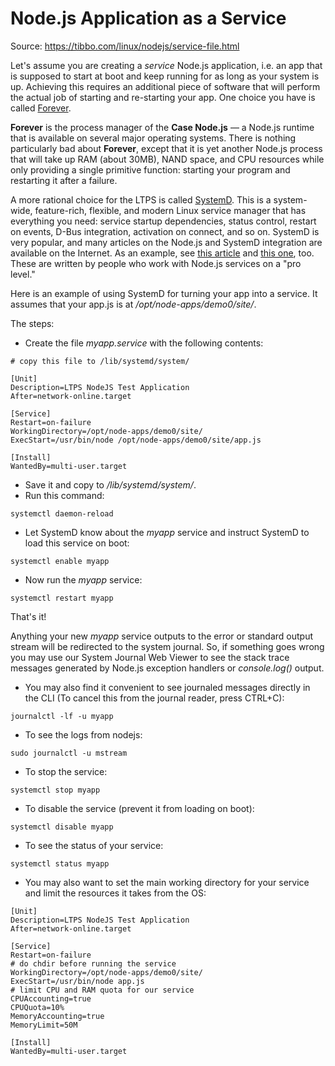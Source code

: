 # Node.js Application as a Service

Source: https://tibbo.com/linux/nodejs/service-file.html

Let's assume you are creating a *service* Node.js application, i.e. an app that is supposed to start at boot and keep running for as long as your system is up. Achieving this requires an additional piece of software that will perform the actual job of starting and re-starting your app. One choice you have is called [Forever](https://github.com/foreverjs/forever).

**Forever** is the process manager of the **Case Node.js** — a Node.js runtime that is available on several major operating systems. There is nothing particularly bad about **Forever**, except that it is yet another Node.js process that will take up RAM (about 30MB), NAND space, and CPU resources while only providing a single primitive function: starting your program and restarting it after a failure.

A more rational choice for the LTPS is called [SystemD](https://en.wikipedia.org/wiki/Systemd). This is a system-wide, feature-rich, flexible, and modern Linux service manager that has everything you need: service startup dependencies, status control, restart on events, D-Bus integration, activation on connect, and so on. SystemD is very popular, and many articles on the Node.js and SystemD integration are available on the Internet. As an example, see [this article](https://rocketeer.be/articles/deploying-node-js-with-systemd/) and [this one](https://dzone.com/articles/running-nodejs-on-linux-with-systemd), too. These are written by people who work with Node.js services on a "pro level."

Here is an example of using SystemD for turning your app into a service. It assumes that your app.js is at */opt/node-apps/demo0/site/*.

The steps:

- Create the file *myapp.service* with the following contents:

```
# copy this file to /lib/systemd/system/

[Unit]
Description=LTPS NodeJS Test Application
After=network-online.target

[Service]
Restart=on-failure
WorkingDirectory=/opt/node-apps/demo0/site/
ExecStart=/usr/bin/node /opt/node-apps/demo0/site/app.js

[Install]
WantedBy=multi-user.target
```

- Save it and copy to */lib/systemd/system/*.
- Run this command:

```
systemctl daemon-reload
```

- Let SystemD know about the *myapp* service and instruct SystemD to load this service on boot:

```
systemctl enable myapp
```

- Now run the *myapp* service:

```
systemctl restart myapp
```

That's it!

Anything your new *myapp* service outputs to the error or standard output stream will be redirected to the system journal. So, if something goes wrong you may use our System Journal Web Viewer to see the stack trace messages generated by Node.js exception handlers or *console.log()* output.

- You may also find it convenient to see journaled messages directly in the CLI (To cancel this from the journal reader, press CTRL+C):

```
journalctl -lf -u myapp
```

- To see the logs from nodejs:

```
sudo journalctl -u mstream
```

- To stop the service:

```
systemctl stop myapp
```

- To disable the service (prevent it from loading on boot):

```
systemctl disable myapp
```

- To see the status of your service:

```
systemctl status myapp
```

- You may also want to set the main working directory for your service and limit the resources it takes from the OS:

```
[Unit]
Description=LTPS NodeJS Test Application
After=network-online.target

[Service]
Restart=on-failure
# do chdir before running the service
WorkingDirectory=/opt/node-apps/demo0/site/
ExecStart=/usr/bin/node app.js
# limit CPU and RAM quota for our service
CPUAccounting=true
CPUQuota=10%
MemoryAccounting=true
MemoryLimit=50M

[Install]
WantedBy=multi-user.target
```
